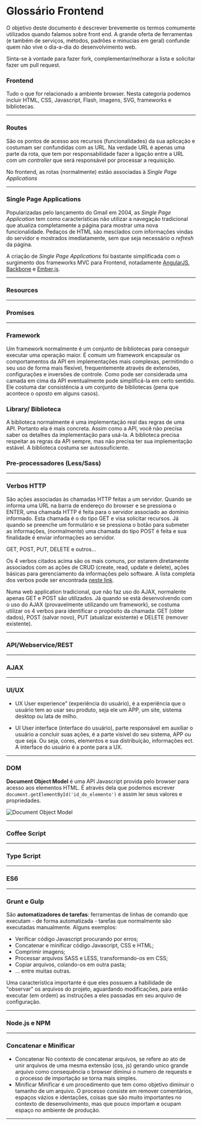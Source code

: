 # Glossário Frontend

O objetivo deste documento é descrever brevemente os termos comumente utilizados quando falamos sobre front end. A grande oferta de ferramentas (e também de serviços, métodos, padrões e minucias em geral) confunde quem não vive o dia-a-dia do desenvolvimento web.

Sinta-se à vontade para fazer fork, complementar/melhorar a lista e solicitar fazer um pull request.

### Frontend
Tudo o que for relacionado a ambiente browser. Nesta categoria podemos incluir HTML, CSS, Javascript, Flash, imagens, SVG, frameworks e bibliotecas.
* * *

### Routes
São os pontos de acesso aos recursos (funcionalidades) da sua aplicação e costumam ser confundidas com as URL. Na verdade URL é apenas uma parte da rota, que tem por responsabilidade fazer a ligação entre a URL  com um *controller* que será responsável por processar a requisição.

No frontend, as rotas (normalmente) estão associadas à *Single Page Applications*
* * *

### Single Page Applications
Popularizadas pelo lançamento do Gmail em 2004, as *Single Page Application* tem como características não utilizar a navegação tradicional que atualiza completamente a página  para mostrar uma nova funcionalidade. Pedaços de HTML são mesclados com informações vindas do servidor e mostrados imediatamente, sem que seja necessário o *refresh* da página.

A criação de *Single Page Applications* foi bastante simplificada com o surgimento dos frameworks MVC para Frontend, notadamente [AngularJS](http://angularjs.org), [Backbone](http://backbonejs.org) e [Ember.js](http://emberjs.com).

* * *

### Resources

* * *

### Promises

* * *

### Framework
Um framework normalmente é um conjunto de bibliotecas para conseguir executar uma operação maior. É comum um framework encapsular os comportamentos da API em implementações mais complexas, permitindo o seu uso de forma mais flexível, frequentemente através de extensões, configurações e inversões de controle. Como pode ser considerada uma camada em cima da API eventualmente pode simplificá-la em certo sentido. Ele costuma dar consistência a um conjunto de bibliotecas (pena que acontece o oposto em alguns casos).

### Library/ Biblioteca
A biblioteca normalmente é uma implementação real das regras de uma API. Portanto ela é mais concreta. Assim como a API, você não precisa saber os detalhes da implementação para usá-la. A biblioteca precisa respeitar as regras da API sempre, mas não precisa ter sua implementação estável. A biblioteca costuma ser autossuficiente.

### Pre-processadores (Less/Sass)

* * *

### Verbos HTTP
São ações associadas às chamadas HTTP feitas a um servidor. Quando se informa uma URL na barra de endereço do browser e se pressiona o ENTER, uma chamada HTTP é feita para o servidor associado ao domínio informado. Esta chamada é o do tipo GET e visa solicitar recursos. Já quando se preenche um formulário e se pressiona o botão para submeter as informações, (normalmente) uma chamada do tipo POST é feita e sua finalidade é enviar informações ao servidor.

GET, POST, PUT, DELETE e outros...

Os 4 verbos citados acima são os mais comuns, por estarem diretamente associados com as ações de CRUD (create, read, update e delete), ações básicas para gerenciamento da informações pelo software. A lista completa dos verbos pode ser encontrada [neste link](http://pt.wikipedia.org/wiki/Hypertext_Transfer_Protocol#M.C3.A9todos).

Numa web application tradicional, que não faz uso do AJAX, normalente apenas GET e POST são utilizados. Já quando se está desenvolvendo com o uso do AJAX (provavelmente utilizando um framework), se costuma utilizar os 4 verbos para identificar o propósito da chamada: GET (obter dados), POST (salvar novo), PUT (atualizar existente) e DELETE (remover existente).

* * *

### API/Webservice/REST

* * *

### AJAX

* * *

### UI/UX
 * UX
User experience” (experiência do usuário), é a experiência que o usuário tem ao usar seu produto, seja ele um APP, um site, sistema desktop ou lata de milho.

* UI
User interface (interface do usuário), parte responsável em auxiliar o usuário a concluir suas ações, é a parte visivel do seu sistema, APP ou que seja. Ou seja, cores, elementos e sua distribuição, informações ect. A interface do usuário é a ponte para a UX.
* * *

### DOM
**Document Object Model** é uma API Javascript provida pelo browser para acesso aos elementos HTML. É através dela que podemos escrever `document.getElementById('id_do_elemento')` e assim ler seus valores e propriedades.

![Document Object Model](https://infinit.io/link/Fabio_Vedovelli/8xXK4bW.png) 

* * *

### Coffee Script

* * *

### Type Script

* * *

### ES6

* * *

### Grunt e Gulp
São **automatizadores de tarefas**: ferramentas de linhas de comando que executam - de forma automatizada - tarefas que normalmente são executadas manualmente. Alguns exemplos:

+ Verificar código Javascript procurando por erros;
+ Concatenar e minificar código Javascript, CSS e HTML;
+ Comprimir imagens;
+ Processar arquivos SASS e LESS, transformando-os em CSS;
+ Copiar arquivos, colando-os em outra pasta;
+ ... entre muitas outras.

Uma característica importante é que eles possuem a habilidade de "observar" os arquivos do projeto, aguardando modificações, para então executar (em ordem) as instruções a eles passadas em seu arquivo de configuração.

* * *

### Node.js e NPM

* * *

### Concatenar e Minificar
 * Concatenar
No contexto de concatenar arquivos, se refere ao ato de unir arquivos de uma mesma extensão (css, js) gerando unico grande arquivo como consequência o browser diminui o numero de requests e o processo de importação se torna mais simples.
 * Minificar
Minificar é um procedimento que tem como objetivo diminuir o tamanho de um arquivo. O processo consiste em remover comentários, espaços vázios e identações, coisas que são muito importantes no contexto de desenvolvimento, mas que pouco importam e ocupam espaço no ambiente de produção.
* * *

